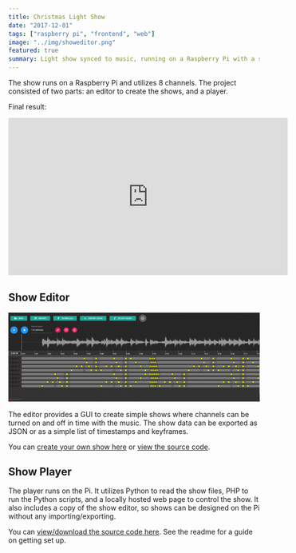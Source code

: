 ```yaml
---
title: Christmas Light Show
date: "2017-12-01"
tags: ["raspberry pi", "frontend", "web"]
image: "../img/showeditor.png"
featured: true
summary: Light show synced to music, running on a Raspberry Pi with a self-hosted web control interface and show editor
---
```


The show runs on a Raspberry Pi and utilizes 8 channels. The project consisted of two parts: an editor to create the shows, and a player.

Final result:

<iframe width="560" height="315" style="margin-left: auto; margin-right: auto;" src="https://www.youtube.com/embed/jkk-ZqFBmM4" frameborder="0" allow="autoplay; encrypted-media" allowfullscreen></iframe>

## Show Editor

![](../img/showeditor.png)

The editor provides a GUI to create simple shows where channels can be turned on and off in time with the music. The show data can be exported as JSON or as a simple list of timestamps and keyframes.

You can [create your own show here](https://apps.gregbrisebois.com/show-editor/) or [view the source code](https://github.com/gregoryjjb/show-editor).

## Show Player

The player runs on the Pi. It utilizes Python to read the show files, PHP to run the Python scripts, and a locally hosted web page to control the show. It also includes a copy of the show editor, so shows can be designed on the Pi without any importing/exporting.

You can [view/download the source code here](https://github.com/gregoryjjb/show-server). See the readme for a guide on getting set up.
